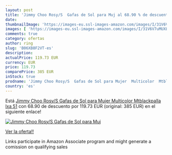 ```yaml
---
layout: post
title: 'Jimmy Choo Rosy/S  Gafas de Sol para Muj al 68.90 % de descuento'
date: 
thumbnailImage: 'https://images-eu.ssl-images-amazon.com/images/I/31V6V7uMUXL._SL200_.jpg'
images: [ 'https://images-eu.ssl-images-amazon.com/images/I/31V6V7uMUXL._SL200_.jpg' ]
comments: true
category: ofertas
author: ring
slug: 'B06XB8F2VT-es'
description:
actualPrice: 119.73 EUR
currency: EUR
price: 119.73
comparePrice: 385 EUR
inStock: true
prodname: 'Jimmy Choo Rosy/S  Gafas de Sol para Mujer  Multicolor  Mtblackpalla Ixa   51'
country: 'es'
---
```


Está [Jimmy Choo Rosy/S  Gafas de Sol para Mujer  Multicolor  Mtblackpalla Ixa   51](https://www.amazon.es/dp/B06XB8F2VT/?tag=tolees-21) con 68.90 de descuento por 119.73 EUR (original: 385 EUR) en el siguiente enlace!

[![Jimmy Choo Rosy/S  Gafas de Sol para Muj](https://images-eu.ssl-images-amazon.com/images/I/31V6V7uMUXL._SL200_.jpg)](https://www.amazon.es/dp/B06XB8F2VT/?tag=tolees-21)

[Ver la oferta!!](https://www.amazon.es/dp/B06XB8F2VT/?tag=tolees-21)

Links participate in Amazon Associate program and might generate a comission on qualifying sales


